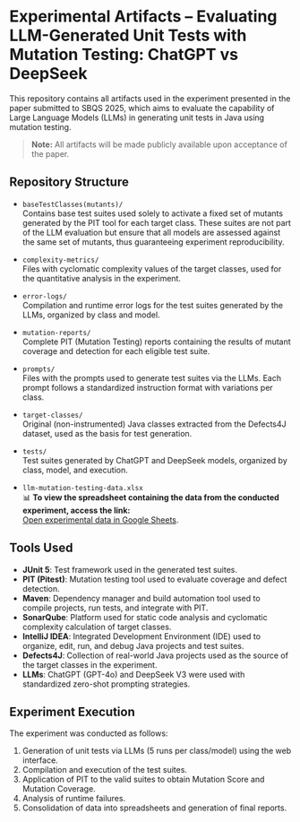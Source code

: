 # Experimental Artifacts – Evaluating LLM-Generated Unit Tests with Mutation Testing: ChatGPT vs DeepSeek

This repository contains all artifacts used in the experiment presented in the paper submitted to SBQS 2025, which aims to evaluate the capability of Large Language Models (LLMs) in generating unit tests in Java using mutation testing.

> **Note:** All artifacts will be made publicly available upon acceptance of the paper.

## Repository Structure

- `baseTestClasses(mutants)/`  
  Contains base test suites used solely to activate a fixed set of mutants generated by the PIT tool for each target class. These suites are not part of the LLM evaluation but ensure that all models are assessed against the same set of mutants, thus guaranteeing experiment reproducibility.

- `complexity-metrics/`  
  Files with cyclomatic complexity values of the target classes, used for the quantitative analysis in the experiment.

- `error-logs/`  
  Compilation and runtime error logs for the test suites generated by the LLMs, organized by class and model.

- `mutation-reports/`  
  Complete PIT (Mutation Testing) reports containing the results of mutant coverage and detection for each eligible test suite.

- `prompts/`  
  Files with the prompts used to generate test suites via the LLMs. Each prompt follows a standardized instruction format with variations per class.

- `target-classes/`  
  Original (non-instrumented) Java classes extracted from the Defects4J dataset, used as the basis for test generation.

- `tests/`  
  Test suites generated by ChatGPT and DeepSeek models, organized by class, model, and execution.

- `llm-mutation-testing-data.xlsx`  
  📊 **To view the spreadsheet containing the data from the conducted experiment, access the link:**  
[Open experimental data in Google Sheets](https://docs.google.com/spreadsheets/d/1yAL0P67eLwDNleRjSi8wtE7Pc9iMZ25v3-427x9-GgI/edit?gid=1540140361#gid=1540140361).

## Tools Used

- **JUnit 5**: Test framework used in the generated test suites.
- **PIT (Pitest)**: Mutation testing tool used to evaluate coverage and defect detection.
- **Maven**: Dependency manager and build automation tool used to compile projects, run tests, and integrate with PIT.
- **SonarQube**: Platform used for static code analysis and cyclomatic complexity calculation of target classes.
- **IntelliJ IDEA**: Integrated Development Environment (IDE) used to organize, edit, run, and debug Java projects and test suites.
- **Defects4J**: Collection of real-world Java projects used as the source of the target classes in the experiment.
- **LLMs**: ChatGPT (GPT-4o) and DeepSeek V3 were used with standardized zero-shot prompting strategies.

## Experiment Execution

The experiment was conducted as follows:

1. Generation of unit tests via LLMs (5 runs per class/model) using the web interface.
2. Compilation and execution of the test suites.
3. Application of PIT to the valid suites to obtain Mutation Score and Mutation Coverage.
4. Analysis of runtime failures.
5. Consolidation of data into spreadsheets and generation of final reports.
